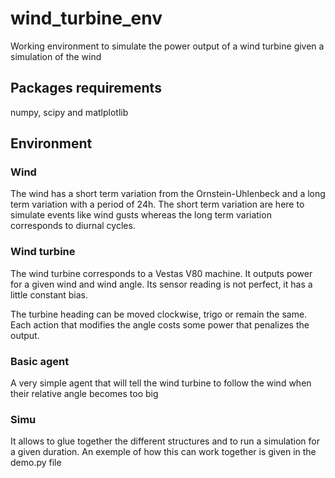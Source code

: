 # wind_turbine_env
Working environment to simulate the power output of a wind turbine given a simulation of the wind

## Packages requirements
numpy, scipy and matlplotlib

## Environment

### Wind
The wind has a short term variation from the Ornstein-Uhlenbeck and a long term variation with a period of 24h. The short term variation
are here to simulate events like wind gusts whereas the long term variation corresponds to diurnal cycles.

### Wind turbine
The wind turbine corresponds to a Vestas V80 machine. It outputs power for a given wind and wind angle. Its sensor reading is not perfect, it has a little
constant bias.

The turbine heading can be moved clockwise, trigo or remain the same. Each action that modifies the angle costs some power that penalizes the output.

### Basic agent
A very simple agent that will tell the wind turbine to follow the wind when their relative angle becomes too big

### Simu
It allows to glue together the different structures and to run a simulation for a given duration. An exemple of how this can work together
is given in the demo.py file
